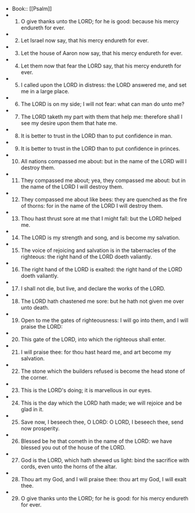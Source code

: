 - Book:: [[Psalm]]
- 1. O give thanks unto the LORD; for he is good: because his mercy endureth for ever.
- 2. Let Israel now say, that his mercy endureth for ever.
- 3. Let the house of Aaron now say, that his mercy endureth for ever.
- 4. Let them now that fear the LORD say, that his mercy endureth for ever.
- 5. I called upon the LORD in distress: the LORD answered me, and set me in a large place.
- 6. The LORD is on my side; I will not fear: what can man do unto me?
- 7. The LORD taketh my part with them that help me: therefore shall I see my desire upon them that hate me.
- 8. It is better to trust in the LORD than to put confidence in man.
- 9. It is better to trust in the LORD than to put confidence in princes.
- 10. All nations compassed me about: but in the name of the LORD will I destroy them.
- 11. They compassed me about; yea, they compassed me about: but in the name of the LORD I will destroy them.
- 12. They compassed me about like bees: they are quenched as the fire of thorns: for in the name of the LORD I will destroy them.
- 13. Thou hast thrust sore at me that I might fall: but the LORD helped me.
- 14. The LORD is my strength and song, and is become my salvation.
- 15. The voice of rejoicing and salvation is in the tabernacles of the righteous: the right hand of the LORD doeth valiantly.
- 16. The right hand of the LORD is exalted: the right hand of the LORD doeth valiantly.
- 17. I shall not die, but live, and declare the works of the LORD.
- 18. The LORD hath chastened me sore: but he hath not given me over unto death.
- 19. Open to me the gates of righteousness: I will go into them, and I will praise the LORD:
- 20. This gate of the LORD, into which the righteous shall enter.
- 21. I will praise thee: for thou hast heard me, and art become my salvation.
- 22. The stone which the builders refused is become the head stone of the corner.
- 23. This is the LORD's doing; it is marvellous in our eyes.
- 24. This is the day which the LORD hath made; we will rejoice and be glad in it.
- 25. Save now, I beseech thee, O LORD: O LORD, I beseech thee, send now prosperity.
- 26. Blessed be he that cometh in the name of the LORD: we have blessed you out of the house of the LORD.
- 27. God is the LORD, which hath shewed us light: bind the sacrifice with cords, even unto the horns of the altar.
- 28. Thou art my God, and I will praise thee: thou art my God, I will exalt thee.
- 29. O give thanks unto the LORD; for he is good: for his mercy endureth for ever.
